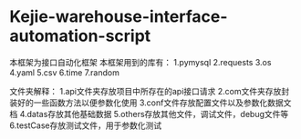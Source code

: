 # Kejie-warehouse-interface-automation-script
本框架为接口自动化框架
本框架用到的库有：
1.pymysql
2.requests
3.os
4.yaml
5.csv
6.time
7.random

文件夹解释：
1.api文件夹存放项目中所存在的api接口请求
2.com文件夹存放封装好的一些函数方法以便参数化使用
3.conf文件存放配置文件以及参数化数据文档
4.datas存放其他基础数据
5.others存放其他文件，调试文件，debug文件等
6.testCase存放测试文件，用于参数化测试
